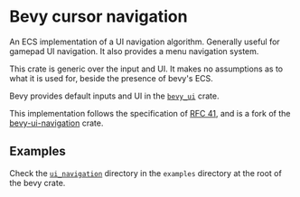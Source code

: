 # Bevy cursor navigation

An ECS implementation of a UI navigation algorithm.
Generally useful for gamepad UI navigation.
It also provides a menu navigation system.

This crate is generic over the input and UI.
It makes no assumptions as to what it is used for,
beside the presence of bevy's ECS.

Bevy provides default inputs and UI in the [`bevy_ui`](../bevy_ui) crate.

This implementation follows the specification of [RFC 41][rfc41],
and is a fork of the [bevy-ui-navigation] crate.

## Examples

Check the [`ui_navigation`][examples] directory
in the `examples` directory at the root of the bevy crate.

[rfc41]: https://github.com/bevyengine/rfcs/pull/41
[examples]: https://github.com/bevyengine/bevy/tree/main/examples/ui_navigation
[bevy-ui-navigation]: https://lib.rs/crates/bevy-ui-navigation
